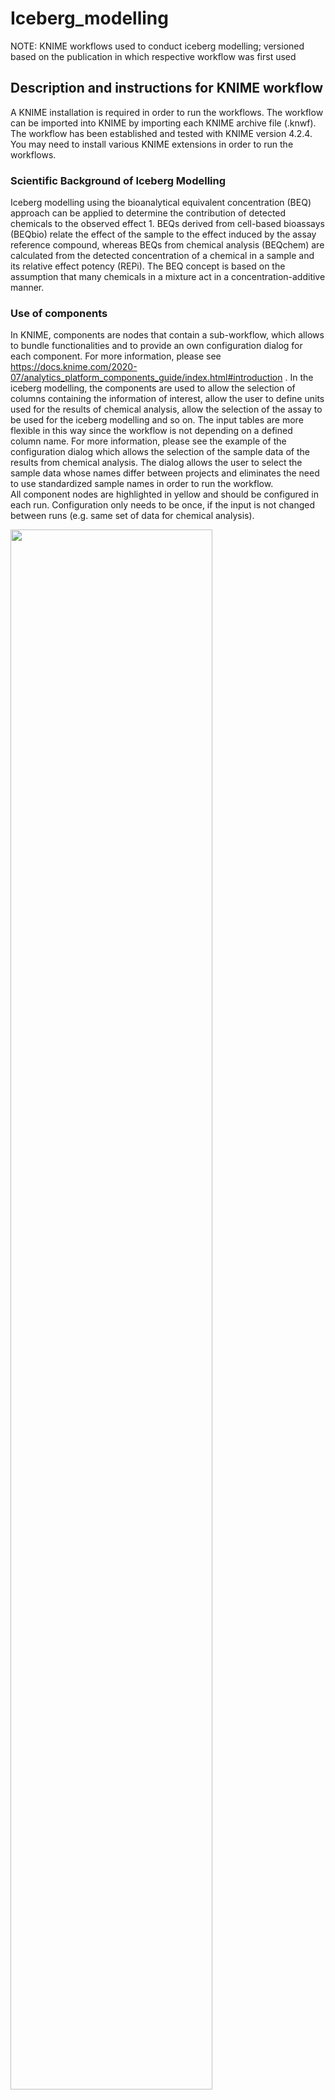 # Iceberg_modelling
NOTE: KNIME workflows used to conduct iceberg modelling; versioned based on the publication in which respective workflow was first used

## Description and instructions for KNIME workflow

A KNIME installation is required in order to run the workflows. The workflow can be imported into KNIME by importing each KNIME archive file (.knwf). The workflow has been established and tested with KNIME version 4.2.4. You may need to install various KNIME extensions in order to run the workflows.

### Scientific Background of Iceberg Modelling
Iceberg modelling using the bioanalytical equivalent concentration (BEQ) approach can be applied to determine the contribution of detected chemicals to the observed effect 1. BEQs derived from cell-based bioassays (BEQbio) relate the effect of the sample to the effect induced by the assay reference compound, whereas BEQs from chemical analysis (BEQchem) are calculated from the detected concentration of a chemical in a sample and its relative effect potency (REPi). The BEQ concept is based on the assumption that many chemicals in a mixture act in a concentration-additive manner.

### Use of components
In KNIME, components are nodes that contain a sub-workflow, which allows to bundle functionalities and to provide an own configuration dialog for each component. For more information, please see https://docs.knime.com/2020-07/analytics_platform_components_guide/index.html#introduction . In the iceberg modelling, the components are used to allow the selection of columns containing the information of interest, allow the user to define units used for the results of chemical analysis, allow the selection of the assay to be used for the iceberg modelling and so on. The input tables are more flexible in this way since the workflow is not depending on a defined column name. For more information, please see the example of the configuration dialog which allows the selection of the sample data of the results from chemical analysis. The dialog allows the user to select the sample data whose names differ between projects and eliminates the need to use standardized sample names in order to run the workflow.<br>
All component nodes are highlighted in yellow and should be configured in each run. Configuration only needs to be once, if the input is not changed between runs (e.g. same set of data for chemical analysis).

<img src="https://user-images.githubusercontent.com/108472923/176861969-e5624a45-4d48-4099-b411-51d9e584e4db.png" width=80% height=80%>

### Input files required to run the KNIME workflow (Input format is xlsx/xls)

NOTE: Unless otherwise specified, the exact spelling of the column names is not important, since the columns can be specifically selected by users in the workflow.

*File 1: Parameters for baseline QSAR* <br>
Baseline toxicity can be calculated on equation (1). Thus, the parameters a, b and c, which are specific for each cell line, have to be provided. For this study, these parameters are based on the publication of Lee et al 2021 2. The data have to be structured as follows:

<img src ="https://user-images.githubusercontent.com/108472923/191439029-4c167d00-9af9-438a-a714-85c6c41bc535.png">

*File 2: Parameters for references of bioassays* <br>
In order to calculate the REPi and the BEQbio, the EC10 or ECIR1.5 as well as the molecular weight of the respective reference chemicals need to be provided. The data have to be structured as follows:

<img src ="https://user-images.githubusercontent.com/108472923/191439267-b47e16e8-e5b5-425f-963f-809fc0f3969a.png">

*File 3. Chemical identifier, logDlip/w, effect and cytotoxicity results of single chemicals in bioassays* <br>
The workflow is using the InChiKey (column needs to be named INCHI_key) and the DTXSID (column needs to be named DTXSID) as identifiers to match the results of the bioassays for the single chemicals with the chemicals analysed. In addition, this file has to contain the log Dlip/w, the ECy and the ICy for each chemical and each assay of interest. The Excel tabel has to start with cell A1.

*File 4: Results of bioassay(s) for samples* <br>
This file provides the ECy and the ICy of each sample. Please note that the sample codes must be the same as the sample codes used in file 5. Results for each sample are given row-wise. For an example see the following:

<img src ="https://user-images.githubusercontent.com/108472923/191442246-56a8e235-fbf5-4342-a95e-6a8772d4f19c.png">

*File 5: Results of chemical analysis for samples* <br>
This file lists the concentration of the chemicals analysed in the samples in ng/L. The InChiKey (column needs to be named INCHI_key) and the DTXSID (column needs to be named DTXSID) have to be provided as identifiers for the chemicals to match the data with the input from file 3. Please note that the sample codes must be the same as the sample codes used in file 4. For an example see the following:

<img src ="https://user-images.githubusercontent.com/108472923/191441835-5ad28fd4-632e-4125-ad78-de558146c9b2.png">

### Principle for merging the data related to chemicals
The input from file 3 and 5 contains data per chemical. In order to join these data sets the InChiKey and the DTXSID have to be provided as identifiers. To make the matching based on the InChiKey more robust only the 1st block of the InChiKey is used. In order to match chemicals for which no InChiKey is available the data are also matched based on the DTXSID. The two different joins are then concatenated and duplicates originating from the two-tier joining process are automatically curated. Chemicals which do not have any of the two identifiers mentioned above are not merged at all and are excluded from the data set. 

### Equations used for the Iceberg Modelling
For more detailed information on the iceberg modelling and the equations refer to Neale et al 2020 and Lee et al 2021.<br> 
Calculations are performed in either Math Formula or Math Formula (Multi Column) Nodes. These two nodes are wrapped in Metanodes if some kind of data processing is necessary in order to run the calculation. In the KNIME workflow, the nodes are annotated in blue and labelled with the numbers for the equations used below. Metanodes containing calculations are highlighted in blue.

***Equation 1: Calculation of baseline toxicity***<br>
Baseline toxicity was only calculated if the logDlip/w of a chemical was larger than 0, since the chemical is classified as “too hydrophilic”, if the logDlip/w is lower than 0.

<img src ="https://user-images.githubusercontent.com/108472923/176865617-91c96d5e-6916-4f40-af4f-83e0dc08e12c.png" width=40%>

***Equation 2: Calculation of the relative effect potency of a chemical I (REPi)***

<img src = "https://user-images.githubusercontent.com/108472923/176868828-1da1a4b8-9bc1-4d73-b58c-b1b7cb9c5979.png" width=20%>

***Equation 3: Conversion of the concentration of a chemical in a sample from ng/L to mol/L***

<img src = "https://user-images.githubusercontent.com/108472923/176869182-dd4686bc-b91c-4501-ba50-9c2d76c9e92a.png" width=20%>

***Equation 4a: Calculation of BEQchem in ng/L of for each chemical***

<img src = "https://user-images.githubusercontent.com/108472923/176871606-64a8a96e-97ca-414e-989a-601b1b62270d.png" width = 30%>

***Equation 4b: Calculation of BEQchem in ng/L of all chemicals in a sample***

<img src = "https://user-images.githubusercontent.com/108472923/176871770-ee9c8db3-3f9b-44f3-8c32-6490cd0db5a5.png" width = 20%>

***Equation 5: Calculation of BEQbio in ng/L***

<img src = "https://user-images.githubusercontent.com/108472923/176871872-4e129e57-b57a-466a-b5d7-89e355c34b94.png" width = 40%>

***Equation 6: Calculation of % of effect explained***

<img src = "https://user-images.githubusercontent.com/108472923/176871986-ac3d5774-2166-49a6-b829-8c70ed5599ec.png" width=35%>

***Equation 7: Calculation of TUbio_cytotoxicity***

<img src = "https://user-images.githubusercontent.com/108472923/176872068-f107ff0c-f852-47e4-9f97-912d3ced539c.png" width=30%>

***Equation 8a: Calculation of TUchem_cytotoxicity of each chemical***

<img src ="https://user-images.githubusercontent.com/108472923/176872231-cab5037e-2fad-4496-81d0-ade69d0b424c.png" width=25%>

***Equation 8b: Calculation of TUchem_cytotoxicity of all chemicals in a sample***

<img src ="https://user-images.githubusercontent.com/108472923/176872324-d49b101e-4683-45d5-bdd6-f19a783f8a68.png" width=40%>

***Equation 9: Calculation of % of cytotoxicity explained based on TUchem_cytotoxicity***

<img src ="https://user-images.githubusercontent.com/108472923/176872458-e563f4ab-d404-4a74-b089-019ba83f0521.png" width=40%>

***Equation 10a: Calculation of TUchem_baseline for each chemical***

<img src ="https://user-images.githubusercontent.com/108472923/176872643-0dfb2750-fb40-4c1d-a3f7-162e4bfeaf46.png" width=30%>

***Equation 10b: Calculation of TUchem_baseline of all chemicals in a sample***

<img src ="https://user-images.githubusercontent.com/108472923/176872799-fb751943-d8ca-4e49-ace2-e91d0ddf7f41.png" width=30%>

***Equation 11: Calculation of % of cytotoxicity explained based on TUchem_baseline***

<img src ="https://user-images.githubusercontent.com/108472923/176873138-df4c95a6-e811-4b15-81ee-9bf71cc4f334.png" width=40%>

### Equations used in the workflow with no relevance for the iceberg modelling

***Equation 12: Calculation of toxic ratio TR***

<img src = "https://user-images.githubusercontent.com/108472923/176873318-0b80f698-f10e-49eb-bcd3-a0d0b81fc2b7.png" width=15%>

***Equation 13: Calculation of SRcytotoxicity***

<img src = "https://user-images.githubusercontent.com/108472923/176873453-f0c0eb22-7f17-4fcb-8e3c-1212a341c35a.png" width=20%>

***Equation 14: Calculation of SRbaseline***

<img src = "https://user-images.githubusercontent.com/108472923/176873560-8a44f3b5-8fad-4036-9bd7-64b6311c337c.png" width=20%>

### Output of KNIME workflow
The result is an Excel file which is named based on the following nomenclature in a standardized manner: 

YYYY-MM-DD_Project_Assay_iceberg_model.xlsx

The date is the date when the modelling was performed and it is automatically extracted from the workflow. The name of the project can be configured by the user in the component node “Define: 1. Project name, 2. Path to output folder”. The name of the assay is also automatically extracted by the workflow.<br>
In the component node “Define: 1. Project name, 2. Path to output folder” the user also has to provide the path to the folder where the result file is supposed to be saved.

The result file consists of several Excel files containing the following sheets with the data mentioned below:
1.	Read me describing the content of each sheet
2.	results_iceberg_model	
3.	INPUT_master_sheet	
4.	INPUT_Chemicals_analyzed 
5.	INPUT_effect_bioassay	
6.	TUchem_cytotox_chemical	
7.	TUchem_baseline_chemical	
8.	BEQchem_per_chemical	
9.	TR_and_SRs	
10.	data_reference	
11.	data_QSAR	


### References
(1)	Neale, P. A., Brack, W., Ait-Aissa, S., Busch, W., Hollender, J., Krauss, M., Maillot-Marechal, E., Munz, N. A., Schlichting, R., Schulze, T., Vogler, B., and Escher, B. I. (2018) Solid-phase extraction as sample preparation of water samples for cell-based and other in vitro bioassays. Environ. Sci.-Process Impacts 20, 493-504.<br>
(2)	Lee, J., Braun, G., Henneberger, L., Konig, M., Schlichting, R., Scholz, S., and Escher, B. I. (2021) Critical Membrane Concentration and Mass-Balance Model to Identify Baseline Cytotoxicity of Hydrophobic and Ionizable Organic Chemicals in Mammalian Cell Lines. Chem. Res. Toxicol. 34, 2100-2109.<br>
(3)	Neale, P. A., Braun, G., Brack, W., Carmona, E., Gunold, R., Konig, M., Krauss, M., Liebmann, L., Liess, M., Link, M., Schafer, R. B., Schlichting, R., Schreiner, V. C., Schulze, T., Vormeier, P., Weisner, O., and Escher, B. I. (2020) Assessing the Mixture Effects in In Vitro Bioassays of Chemicals Occurring in Small Agricultural Streams during Rain Events. Environ. Sci. Technol. 54, 8280-8290.










